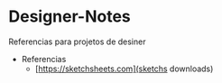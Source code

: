 # Designer-Notes
Referencias para projetos de desiner

* Referencias
  * [https://sketchsheets.com](sketchs downloads)
